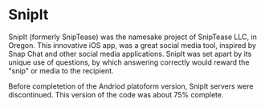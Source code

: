 SnipIt
======

SnipIt (formerly SnipTease) was the namesake project of SnipTease LLC, in Oregon.
This innovative iOS app, was a great social media tool, inspired by Snap Chat and other social media applications.
SnipIt was set apart by its unique use of questions, by which answering correctly would reward the "snip" or media to the recipient.

Before completetion of the Andriod platoform version, SnipIt servers were discontinued. This version of the code was about 75% complete.
